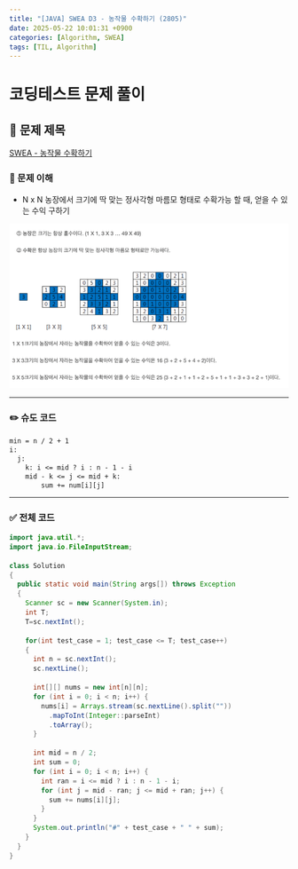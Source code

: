 ```yaml
---
title: "[JAVA] SWEA D3 - 농작물 수확하기 (2805)"
date: 2025-05-22 10:01:31 +0900
categories: [Algorithm, SWEA]
tags: [TIL, Algorithm]
---
```

# 코딩테스트 문제 풀이

## 📘 문제 제목
[SWEA - 농작물 수확하기](https://swexpertacademy.com/main/code/problem/problemDetail.do?problemLevel=3&contestProbId=AV7GLXqKAWYDFAXB&categoryId=AV7GLXqKAWYDFAXB&categoryType=CODE&problemTitle=&orderBy=INQUERY_COUNT&selectCodeLang=ALL&select-1=3&pageSize=10&pageIndex=1)

### 🧠 문제 이해
- N x N 농장에서 크기에 딱 맞는 정사각형 마름모 형태로 수확가능 할 때, 얻을 수 있는 수익 구하기
   
![img.png](../../../assets/img/algorithm/2025-05-22-1.png)

---

### ✏️ 슈도 코드

```plaintext
min = n / 2 + 1
i:
  j:
    k: i <= mid ? i : n - 1 - i
    mid - k <= j <= mid + k:
        sum += num[i][j]
```

---

### ✅ 전체 코드
```java
import java.util.*;
import java.io.FileInputStream;

class Solution
{
  public static void main(String args[]) throws Exception
  {
    Scanner sc = new Scanner(System.in);
    int T;
    T=sc.nextInt();

    for(int test_case = 1; test_case <= T; test_case++)
    {
      int n = sc.nextInt();
      sc.nextLine();

      int[][] nums = new int[n][n];
      for (int i = 0; i < n; i++) {
        nums[i] = Arrays.stream(sc.nextLine().split(""))
          .mapToInt(Integer::parseInt)
          .toArray();
      }

      int mid = n / 2;
      int sum = 0;
      for (int i = 0; i < n; i++) {
        int ran = i <= mid ? i : n - 1 - i;
        for (int j = mid - ran; j <= mid + ran; j++) {
          sum += nums[i][j];
        }
      }
      System.out.println("#" + test_case + " " + sum);
    }
  }
}
```
